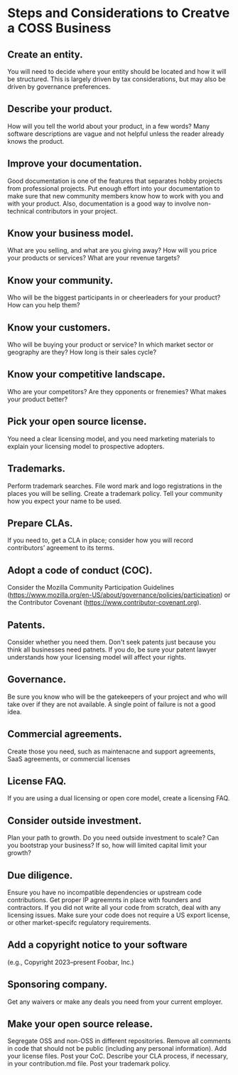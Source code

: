 # Steps and Considerations to Creatve a COSS Business

## Create an entity. 
You will need to decide where your entity should be located and how it will be structured. This is largely driven by tax considerations, but may also be driven by governance preferences.

## Describe your product. 
How will you tell the world about your product, in a few words? Many software descriptions are vague and not helpful unless the reader already knows the product.

## Improve your documentation. 
Good documentation is one of the features that separates hobby projects from professional projects. Put enough effort into your documentation to make sure that new community members know how to work with you and with your product. Also, documentation is a good way to involve non-technical contributors in your project.

## Know your business model. 
What are you selling, and what are you giving away? How will you price your products or services? What are your revenue targets?

## Know your community. 
Who will be the biggest participants in or cheerleaders for your product? How can you help them?

## Know your customers. 
Who will be buying your product or service? In which market sector or geography are they? How long is their sales cycle?

## Know your competitive landscape. 
Who are your competitors? Are they opponents or frenemies? What makes your product better?

## Pick your open source license. 
You need a clear licensing model, and you need marketing materials to explain your licensing model to prospective adopters.

## Trademarks. 
Perform trademark searches. File word mark and logo registrations in the places you will be selling.
Create a trademark policy. Tell your community how you expect your name to be used.

## Prepare CLAs. 
If you need to, get a CLA in place; consider how you will record contributors’ agreement to its terms. 

## Adopt a code of conduct (COC).
Consider the Mozilla Community Participation Guidelines (https://www.mozilla.org/en-US/about/governance/policies/participation) or the Contributor Covenant (https://www.contributor-covenant.org). 

## Patents. 
Consider whether you need them. Don't seek patents just because you think all businesses need patnets. If you do, be sure your patent lawyer understands how your licensing model will affect your rights. 

## Governance. 
Be sure you know who will be the gatekeepers of your project and who will take over if they are not available. A single point of failure is not a good idea.

## Commercial agreements. 
Create those you need, such as maintenacne and support agreements, SaaS agreements, or commercial licenses

## License FAQ. 
If you are using a dual licensing or open core model, create a licensing FAQ.

## Consider outside investment. 
Plan your path to growth. Do you need outside investment to scale? Can you bootstrap your business? If so, how will limited capital limit your growth?

## Due diligence. 
Ensure you have no incompatible dependencies or upstream code contributions.
Get proper IP agreemnts in place with founders and contractors. 
If you did not write all your code from scratch, deal with any licensing issues.
Make sure your code does not require a US export license, or other market-specifc regulatory requirements.

## Add a copyright notice to your software 
(e.g., Copyright 2023–present Foobar, Inc.)

## Sponsoring company. 
Get any waivers or make any deals you need from your current employer.

## Make your open source release. 
Segregate OSS and non-OSS in different repositories.
Remove all comments in code that should not be public (including any personal information).
Add your license files.
Post your CoC.
Describe your CLA process, if necessary, in your contribution.md file.
Post your trademark policy.
